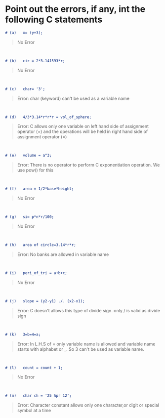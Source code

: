 
# Point out the errors, if any, int the following C statements

``` md
# (a)   x= (y+3);
```

> No Error

&nbsp;

``` md
# (b)   cir = 2*3.141593*r;
```

> No Error

&nbsp;

``` md
# (c)   char= '3';
```

> Error: char (keyword) can't be used as a variable name

&nbsp;

``` md
# (d)   4/3*3.14*r*r*r = vol_of_sphere;
```

> Error: C allows only one variable on left hand side of assignment operator (=) and the operations will be held in right hand side of assignment operator (=)

&nbsp;

``` md
# (e)   volume = a^3;
```

> Error: There is no operator to perform C exponentiation operation. We use pow() for this

&nbsp;

``` md
# (f)   area = 1/2*base*height;
```

> No Error

&nbsp;

``` md
# (g)   si= p*n*r/100;
```

> No Error

&nbsp;

``` md
# (h)   area of circle=3.14*r*r;
```

> Error: No banks are allowed in variable name

&nbsp;

``` md
# (i)   peri_of_tri = a+b+c;
```

> No Error

&nbsp;

``` md
# (j)   slope = (y2-y1) ./. (x2-x1);
```

> Error: C doesn't allows this type of divide sign. only / is valid as divide sign

&nbsp;

``` md
# (k)   3=b=4=a;
```

> Error: In L.H.S of = only variable name is allowed and variable name starts with alphabet or _. So 3 can't be used as variable name.

&nbsp;

``` md
# (l)   count = count + 1;
```

> No Error

&nbsp;

``` md
# (m)   char ch = '25 Apr 12';
```

> Error: Character constant allows only one  character,or digit or special symbol at a time
